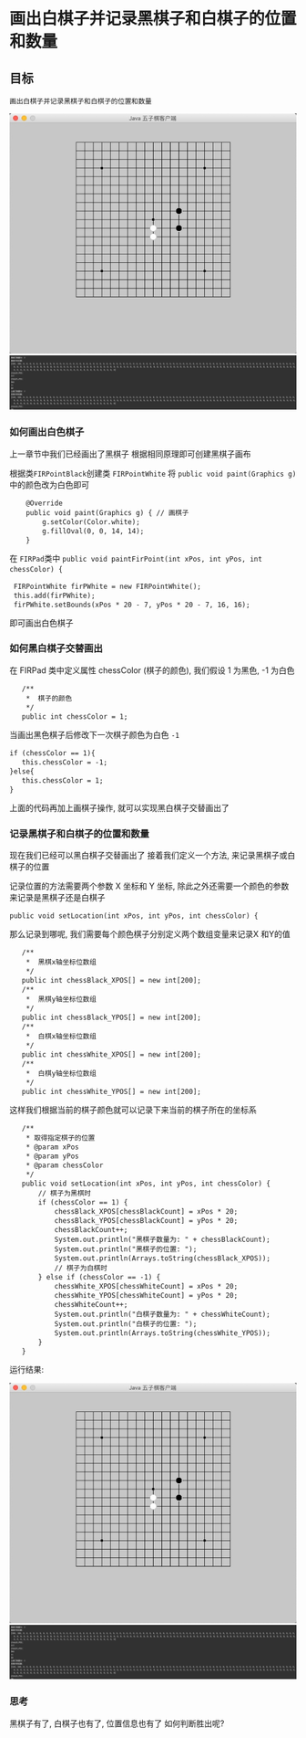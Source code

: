 # 画出白棋子并记录黑棋子和白棋子的位置和数量

## 目标
```
画出白棋子并记录黑棋子和白棋子的位置和数量
```


![](assets/16665868662470.jpg)
![](assets/16665868985064.jpg)


### 如何画出白色棋子

上一章节中我们已经画出了黑棋子
根据相同原理即可创建黑棋子画布

根据类`FIRPointBlack`创建类 `FIRPointWhite` 
将 `public void paint(Graphics g)` 中的颜色改为白色即可
```
    @Override
    public void paint(Graphics g) { // 画棋子
        g.setColor(Color.white);
        g.fillOval(0, 0, 14, 14);
    }
```

在 `FIRPad`类中 `public void paintFirPoint(int xPos, int yPos, int chessColor) {`

```
 FIRPointWhite firPWhite = new FIRPointWhite();
 this.add(firPWhite);
 firPWhite.setBounds(xPos * 20 - 7, yPos * 20 - 7, 16, 16);
 ```
 即可画出白色棋子
 
 
 ### 如何黑白棋子交替画出
 
 在 FIRPad 类中定义属性 chessColor (棋子的颜色),
 我们假设 1 为黑色, -1 为白色
 ```
 	/**
	 *	棋子的颜色
	 */
    public int chessColor = 1;
 ```
 
 当画出黑色棋子后修改下一次棋子颜色为白色 `-1`
 
 ```
 if (chessColor == 1){
    this.chessColor = -1;
 }else{
    this.chessColor = 1;
 }
 ```
 
 上面的代码再加上画棋子操作, 就可以实现黑白棋子交替画出了
 
 ### 记录黑棋子和白棋子的位置和数量
 
 现在我们已经可以黑白棋子交替画出了
 接着我们定义一个方法, 来记录黑棋子或白棋子的位置
 
 记录位置的方法需要两个参数 X 坐标和 Y 坐标, 除此之外还需要一个颜色的参数来记录是黑棋子还是白棋子
 ```
 public void setLocation(int xPos, int yPos, int chessColor) {
 ```
 
 那么记录到哪呢, 我们需要每个颜色棋子分别定义两个数组变量来记录X 和Y的值
 
 ```
 	/**
	 *	黑棋x轴坐标位数组
	 */
    public int chessBlack_XPOS[] = new int[200];
	/**
	 *	黑棋y轴坐标位数组
	 */
    public int chessBlack_YPOS[] = new int[200];
	/**
	 *	白棋x轴坐标位数组
	 */
    public int chessWhite_XPOS[] = new int[200];
	/**
	 *	白棋y轴坐标位数组
	 */
    public int chessWhite_YPOS[] = new int[200];
 ```
 
 这样我们根据当前的棋子颜色就可以记录下来当前的棋子所在的坐标系
 
 ```
 	/**
	 * 取得指定棋子的位置
	 * @param xPos
	 * @param yPos
	 * @param chessColor
	 */
    public void setLocation(int xPos, int yPos, int chessColor) {
        // 棋子为黑棋时
        if (chessColor == 1) {
            chessBlack_XPOS[chessBlackCount] = xPos * 20;
            chessBlack_YPOS[chessBlackCount] = yPos * 20;
            chessBlackCount++;
            System.out.println("黑棋子数量为: " + chessBlackCount);
            System.out.println("黑棋子的位置: ");
            System.out.println(Arrays.toString(chessBlack_XPOS));
            // 棋子为白棋时
        } else if (chessColor == -1) {
            chessWhite_XPOS[chessWhiteCount] = xPos * 20;
            chessWhite_YPOS[chessWhiteCount] = yPos * 20;
            chessWhiteCount++;
            System.out.println("白棋子数量为: " + chessWhiteCount);
            System.out.println("白棋子的位置: ");
            System.out.println(Arrays.toString(chessWhite_YPOS));
        }
    }
 ```
 
 运行结果:
 
 
![](assets/16665868662470.jpg)
![](assets/16665868985064.jpg)


### 思考

黑棋子有了, 白棋子也有了, 位置信息也有了
如何判断胜出呢?
